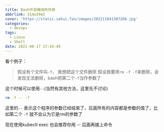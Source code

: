 ```yaml
---
title: Bash中双横线的作用
abbrlink: 314a3942
cover: 'https://static.zahui.fan/images/202211041307268.jpg'
categories:
  - devops
tags:
  - Linux
  - Shell
date: 2021-08-17 17:43:49
---
```


看个例子：
> 假设有个文件叫`-f`， 我想把这个文件删除
> 假设我要用`rm -f -f`来删除，会发现无法删除，bash把第二个`-f`当作参数了

这个时候可以使用`--`(当然有其他方法，这里先不讨论)

```bash
rm -f -- -f
```

这里的`--` 表示这个程序的参数已经结束了，后面所有的内容都是参数的值了，比如第二个 `-f` 就不会认为它是rm的参数了

现在使用kubectl exec 也会推荐你用 -- 后面再接上命令
